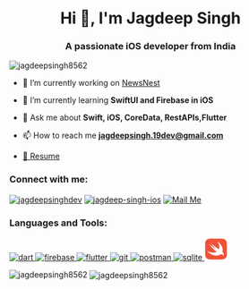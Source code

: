 <h1 align="center">Hi 👋, I'm Jagdeep Singh</h1>
<h3 align="center">A passionate iOS developer from India</h3>

<p align="left"> <img src="https://komarev.com/ghpvc/?username=jagdeepsingh8562&label=Profile%20views&color=0e75b6&style=flat-square" alt="jagdeepsingh8562" /> </p>

- 🔭 I’m currently working on [NewsNest](https://github.com/Jagdeepsingh8562/NewsNest.git)

- 🌱 I’m currently learning **SwiftUI and Firebase in iOS**

- 💬 Ask me about **Swift, iOS, CoreData, RestAPIs,Flutter**

- 📫 How to reach me **jagdeepsingh.19dev@gmail.com**

- [📄 Resume](https://drive.google.com/file/d/14sWSAtD0LNfClRiMyhcgjDLLtyFKfClO/view?usp=sharing)

<h3 align="left">Connect with me:</h3>
<p align="left">
<a href="https://twitter.com/jagdeepsinghdev" target="blank"><img align="center" src="https://seeklogo.com/images/T/twitter-logo-A84FE9258E-seeklogo.com.png" alt="jagdeepsinghdev" height="30" width="40" /></a>
<a href="https://linkedin.com/in/jagdeep-singh-ios" target="blank"><img align="center" src="https://image.flaticon.com/icons/png/512/174/174857.png"alt="jagdeep-singh-ios" height="40" width="40" /></a>
  <a href="mailto:jagdeepsingh.19dev@gmail.com" target="blank"><img align="center" src="https://cdn4.iconfinder.com/data/icons/social-media-logos-6/512/112-gmail_email_mail-512.png"alt="Mail Me" height="40" width="40" /></a>
</p>

<h3 align="left">Languages and Tools:</h3>
<p align="left"> <a href="https://dart.dev" target="_blank"> <img src="https://www.vectorlogo.zone/logos/dartlang/dartlang-icon.svg" alt="dart" width="40" height="40"/> </a> <a href="https://firebase.google.com/" target="_blank"> <img src="https://www.vectorlogo.zone/logos/firebase/firebase-icon.svg" alt="firebase" width="40" height="40"/> </a> <a href="https://flutter.dev" target="_blank"> <img src="https://www.vectorlogo.zone/logos/flutterio/flutterio-icon.svg" alt="flutter" width="40" height="40"/> </a> <a href="https://git-scm.com/" target="_blank"> <img src="https://www.vectorlogo.zone/logos/git-scm/git-scm-icon.svg" alt="git" width="40" height="40"/> </a> <a href="https://postman.com" target="_blank"> <img src="https://www.vectorlogo.zone/logos/getpostman/getpostman-icon.svg" alt="postman" width="40" height="40"/> </a> <a href="https://www.sqlite.org/" target="_blank"> <img src="https://www.vectorlogo.zone/logos/sqlite/sqlite-icon.svg" alt="sqlite" width="40" height="40"/> </a> <a href="https://developer.apple.com/swift/" target="_blank"> <img src="https://raw.githubusercontent.com/devicons/devicon/master/icons/swift/swift-original.svg" alt="swift" width="40" height="40"/> </a> </p>

<p><img align="left" src="https://github-readme-stats.vercel.app/api/top-langs?username=jagdeepsingh8562&show_icons=true&locale=en&layout=compact" alt="jagdeepsingh8562" /></p>

<p>&nbsp;<img align="center" src="https://github-readme-stats.vercel.app/api?username=jagdeepsingh8562&show_icons=true&locale=en" alt="jagdeepsingh8562" /></p>
